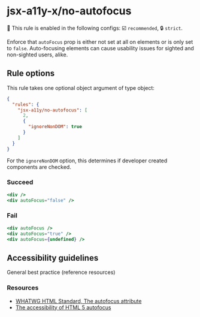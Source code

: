 # jsx-a11y-x/no-autofocus

💼 This rule is enabled in the following configs: ☑️ `recommended`, 🔒 `strict`.

<!-- end auto-generated rule header -->

Enforce that `autoFocus` prop is either not set at all on elements or is only set to `false`. Auto-focusing elements can cause usability issues for sighted and non-sighted users, alike.

## Rule options

This rule takes one optional object argument of type object:

```json
{
  "rules": {
    "jsx-a11y/no-autofocus": [
      2,
      {
        "ignoreNonDOM": true
      }
    ]
  }
}
```

For the `ignoreNonDOM` option, this determines if developer created components are checked.

### Succeed

```jsx
<div />
<div autoFocus="false" />
```

### Fail

```jsx
<div autoFocus />
<div autoFocus="true" />
<div autoFocus={undefined} />
```

## Accessibility guidelines

General best practice (reference resources)

### Resources

- [WHATWG HTML Standard, The autofocus attribute](https://html.spec.whatwg.org/multipage/interaction.html#attr-fe-autofocus)
- [The accessibility of HTML 5 autofocus](https://www.brucelawson.co.uk/2009/the-accessibility-of-html-5-autofocus/)
